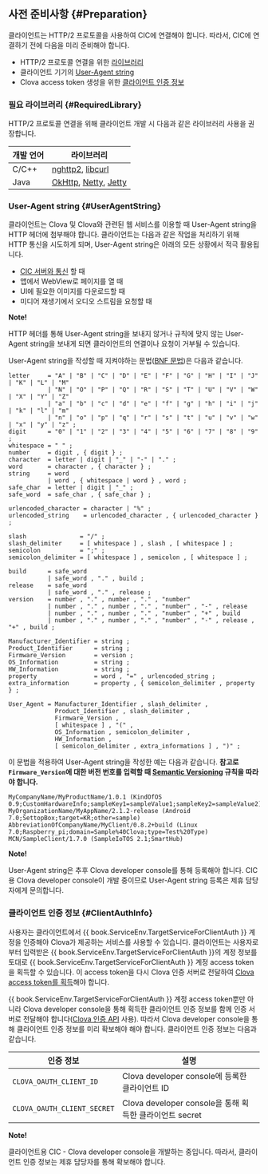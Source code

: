 ## 사전 준비사항 {#Preparation}
클라이언트는 HTTP/2 프로토콜을 사용하여 CIC에 연결해야 합니다. 따라서, CIC에 연결하기 전에 다음을 미리 준비해야 합니다.

* HTTP/2 프로토콜 연결을 위한 [라이브러리](#RequiredLibrary)
* 클라이언트 기기의 [User-Agent string](#UserAgentString)
* Clova access token 생성을 위한 [클라이언트 인증 정보](#ClientAuthInfo)


### 필요 라이브러리 {#RequiredLibrary}
HTTP/2 프로토콜 연결을 위해 클라이언트 개발 시 다음과 같은 라이브러리 사용을 권장합니다.

| 개발 언어 | 라이브러리                            |
|---------|------------------------------------|
| C/C++   | [nghttp2](https://nghttp2.org/), [libcurl](https://curl.haxx.se/libcurl/) |
| Java    | [OkHttp](https://square.github.io/okhttp/), [Netty](https://netty.io/), [Jetty](https://www.eclipse.org/jetty/) |


### User-Agent string {#UserAgentString}

클라이언트는 Clova 및 Clova와 관련된 웹 서비스를 이용할 때 User-Agent string을 HTTP 헤더에 첨부해야 합니다. 클라이언트는 다음과 같은 작업을 처리하기 위해 HTTP 통신을 시도하게 되며, User-Agent string은 아래의 모든 상황에서 적극 활용됩니다.

* [CIC 서버와 통신](#ConnectToCIC) 할 때
* 앱에서 WebView로 페이지를 열 때
* UI에 필요한 이미지를 다운로드할 때
* 미디어 재생기에서 오디오 스트림을 요청할 때

<div class="note">
  <p><strong>Note!</strong></p>
  <p>HTTP 헤더를 통해 User-Agent string을 보내지 않거나 규칙에 맞지 않는 User-Agent string을 보내게 되면 클라이언트의 연결이나 요청이 거부될 수 있습니다.</p>
</div>

User-Agent string을 작성할 때 지켜야하는 문법([BNF 문법](https://en.wikipedia.org/wiki/Backus%E2%80%93Naur_form))은 다음과 같습니다.

```
letter     = "A" | "B" | "C" | "D" | "E" | "F" | "G" | "H" | "I" | "J" | "K" | "L" | "M"
           | "N" | "O" | "P" | "Q" | "R" | "S" | "T" | "U" | "V" | "W" | "X" | "Y" | "Z"
           | "a" | "b" | "c" | "d" | "e" | "f" | "g" | "h" | "i" | "j" | "k" | "l" | "m"
           | "n" | "o" | "p" | "q" | "r" | "s" | "t" | "u" | "v" | "w" | "x" | "y" | "z" ;
digit      = "0" | "1" | "2" | "3" | "4" | "5" | "6" | "7" | "8" | "9" ;
whitespace = " " ;
number     = digit , { digit } ;
character  = letter | digit | "_" | "-" | "." ;
word       = character , { character } ;
string     = word
           | word , { whitespace | word } , word ;
safe_char  = letter | digit | "_" ;
safe_word  = safe_char , { safe_char } ;

urlencoded_character = character | "%" ;
urlencoded_string    = urlencoded_character , { urlencoded_character } ;

slash               = "/" ;
slash_delimiter     = [ whitespace ] , slash , [ whitespace ] ;
semicolon           = ";" ;
semicolon_delimiter = [ whitespace ] , semicolon , [ whitespace ] ;

build      = safe_word
           | safe_word , "." , build ;
release    = safe_word
           | safe_word , "." , release ;
version    = number , "." , number , "." , "number"
           | number , "." , number , "." , "number" , "-" , release
           | number , "." , number , "." , "number" , "+" , build
           | number , "." , number , "." , "number" , "-" , release , "+" , build ;

Manufacturer_Identifier = string ;
Product_Identifier      = string ;
Firmware_Version        = version ;
OS_Information          = string ;
HW_Information          = string ;
property                = word , "=" , urlencoded_string ;
extra_information       = property , { semicolon_delimiter , property } ;

User_Agent = Manufacturer_Identifier , slash_delimiter ,
             Product_Identifier , slash_delimiter ,
             Firmware_Version ,
             [ whitespace ] , "(" ,
             OS_Information , semicolon_delimiter ,
             HW_Information ,
             [ semicolon_delimiter , extra_informations ] , ")" ;
```

이 문법을 적용하여 User-Agent string을 작성한 예는 다음과 같습니다. **참고로 `Firmware_Version`에 대한 버전 번호를 입력할 때 [Semantic Versioning](https://semver.org/) 규칙을 따라야 합니다.**

```
MyCompanyName/MyProductName/1.0.1 (KindOfOS 0.9;CustomHardwareInfo;sampleKey1=sampleValue1;sampleKey2=sampleValue2)
MyOrganizationName/MyAppName/2.1.2-release (Android 7.0;SettopBox;target=KR;other=sample)
AbbreviationOfCompanyName/MyClient/0.8.2+build (Linux 7.0;Raspberry_pi;domain=Sample%40Clova;type=Test%20Type)
MCN/SampleClient/1.7.0 (SampleIoTOS 2.1;SmartHub)
```

<div class="note">
  <p><strong>Note!</strong></p>
  <p>User-Agent string은 추후 Clova developer console를 통해 등록해야 합니다. CIC용 Clova developer console이 개발 중이므로 User-Agent string 등록은 제휴 담당자에게 문의합니다.</p>
</div>

### 클라이언트 인증 정보 {#ClientAuthInfo}
사용자는 클라이언트에서 {{ book.ServiceEnv.TargetServiceForClientAuth }} 계정을 인증해야 Clova가 제공하는 서비스를 사용할 수 있습니다. 클라이언트는 사용자로부터 입력받은 {{ book.ServiceEnv.TargetServiceForClientAuth }}의 계정 정보를 토대로 {{ book.ServiceEnv.TargetServiceForClientAuth }} 계정 access token을 획득할 수 있습니다. 이 access token을 다시 Clova 인증 서버로 전달하여 [Clova access token를 획득](#CreateClovaAccessToken)해야 합니다.

{{ book.ServiceEnv.TargetServiceForClientAuth }} 계정 access token뿐만 아니라 Clova developer console을 통해 획득한 클라이언트 인증 정보를 함께 인증 서버로 전달해야 합니다([Clova 인증 API](/Develop/References/Clova_Auth_API.md) 사용). 따라서 Clova developer console을 통해 클라이언트 인증 정보를 미리 확보해야 해야 합니다. 클라이언트 인증 정보는 다음과 같습니다.

| 인증 정보                   | 설명                                              |
|---------------------------|--------------------------------------------------|
| `CLOVA_OAUTH_CLIENT_ID`     | Clova developer console에 등록한 클라이언트 ID         |
| `CLOVA_OAUTH_CLIENT_SECRET` | Clova developer console을 통해 획득한 클라이언트 secret |

<div class="note">
  <p><strong>Note!</strong></p>
  <p>클라이언트용 CIC - Clova developer console을 개발하는 중입니다. 따라서, 클라이언트 인증 정보는 제휴 담당자를 통해 확보해야 합니다.</p>
</div>
